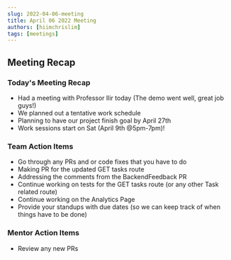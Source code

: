 ```yaml
---
slug: 2022-04-06-meeting
title: April 06 2022 Meeting
authors: [hiimchrislim]
tags: [meetings]
---
```



## Meeting Recap

<!-- truncate -->

### Today's Meeting Recap
- Had a meeting with Professor Ilir today (The demo went well, great job guys!)
- We planned out a tentative work schedule
- Planning to have our project finish goal by April 27th
- Work sessions start on Sat (April 9th @5pm-7pm)!

### Team Action Items
- Go through any PRs and or code fixes that you have to do
- Making PR for the updated GET tasks route
- Addressing the comments from the BackendFeedback PR
- Continue working on tests for the GET tasks route (or any other Task related route)
- Continue working on the Analytics Page
- Provide your standups with due dates (so we can keep track of when things have to be done)

### Mentor Action Items
- Review any new PRs 